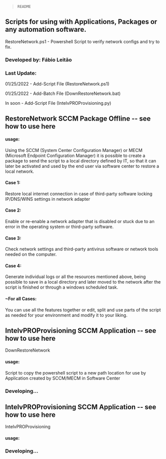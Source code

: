 > `README`

## Scripts for using with Applications, Packages or any automation software.

RestoreNetwork.ps1 - Powershell Script to verify network configs and try to fix.

### Developed by: Fábio Leitão

### Last Update:

01/25/2022 - Add-Script File (RestoreNetwork.ps1)

01/25/2022 - Add-Batch File (DownRestoreNetwork.bat)

In soon - Add-Script File (IntelvPROProvisioning.py)

## RestoreNetwork SCCM Package Offline -- see how to use here

#### usage: 

Using the SCCM (System Center Configuration Manager) or MECM (Microsoft Endpoint Configuration Manager) it is possible to create a package to send the script to a local directory defined by IT, so that it can later be activated and used by the end user via software center to restore a local network.

#### Case 1: 

Restore local internet connection in case of third-party software locking IP/DNS/WINS settings in network adapter

#### Case 2:

Enable or re-enable a network adapter that is disabled or stuck due to an error in the operating system or third-party software.

#### Case 3:

Check network settings and third-party antivirus software or network tools needed on the computer.

#### Case 4:

Generate individual logs or all the resources mentioned above, being possible to save in a local directory and later moved to the network after the script is finished or through a windows scheduled task.

#### ~For all Cases:

You can use all the features together or edit, split and use parts of the script as needed for your environment and modify it to your liking.

## IntelvPROProvisioning SCCM Application -- see how to use here

DownRestoreNetwork
#### usage:

Script to copy the powershell script to a new path location for use by Application created by SCCM/MECM in Software Center

### Developing...

## IntelvPROProvisioning SCCM Application -- see how to use here

IntelvPROProvisioning
#### usage:

### Developing...


